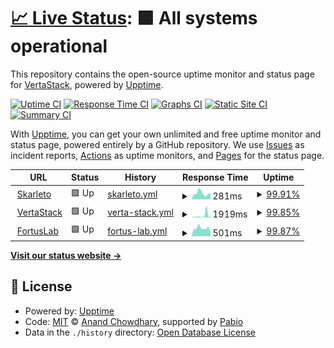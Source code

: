 # [📈 Live Status](https://demo.upptime.js.org): <!--live status--> **🟩 All systems operational**

This repository contains the open-source uptime monitor and status page for [VertaStack](https://vertastack.com), powered by [Upptime](https://github.com/upptime/upptime).

[![Uptime CI](https://github.com/VertaStack/upptime/workflows/Uptime%20CI/badge.svg)](https://github.com/VertaStack/upptime/actions?query=workflow%3A%22Uptime+CI%22)
[![Response Time CI](https://github.com/VertaStack/upptime/workflows/Response%20Time%20CI/badge.svg)](https://github.com/VertaStack/upptime/actions?query=workflow%3A%22Response+Time+CI%22)
[![Graphs CI](https://github.com/VertaStack/upptime/workflows/Graphs%20CI/badge.svg)](https://github.com/VertaStack/upptime/actions?query=workflow%3A%22Graphs+CI%22)
[![Static Site CI](https://github.com/VertaStack/upptime/workflows/Static%20Site%20CI/badge.svg)](https://github.com/VertaStack/upptime/actions?query=workflow%3A%22Static+Site+CI%22)
[![Summary CI](https://github.com/VertaStack/upptime/workflows/Summary%20CI/badge.svg)](https://github.com/VertaStack/upptime/actions?query=workflow%3A%22Summary+CI%22)

With [Upptime](https://upptime.js.org), you can get your own unlimited and free uptime monitor and status page, powered entirely by a GitHub repository. We use [Issues](https://github.com/VertaStack/upptime/issues) as incident reports, [Actions](https://github.com/VertaStack/upptime/actions) as uptime monitors, and [Pages](https://demo.upptime.js.org) for the status page.

<!--start: status pages-->
<!-- This summary is generated by Upptime (https://github.com/upptime/upptime) -->
<!-- Do not edit this manually, your changes will be overwritten -->
<!-- prettier-ignore -->
| URL | Status | History | Response Time | Uptime |
| --- | ------ | ------- | ------------- | ------ |
| <img alt="" src="https://icons.duckduckgo.com/ip3/skarleto.com.ico" height="13"> [Skarleto](https://skarleto.com) | 🟩 Up | [skarleto.yml](https://github.com/vertastack/upptime/commits/HEAD/history/skarleto.yml) | <details><summary><img alt="Response time graph" src="./graphs/skarleto/response-time-week.png" height="20"> 281ms</summary><br><a href="https://VertaStack.github.io/upptime/history/skarleto"><img alt="Response time 369" src="https://img.shields.io/endpoint?url=https%3A%2F%2Fraw.githubusercontent.com%2Fvertastack%2Fupptime%2FHEAD%2Fapi%2Fskarleto%2Fresponse-time.json"></a><br><a href="https://VertaStack.github.io/upptime/history/skarleto"><img alt="24-hour response time 176" src="https://img.shields.io/endpoint?url=https%3A%2F%2Fraw.githubusercontent.com%2Fvertastack%2Fupptime%2FHEAD%2Fapi%2Fskarleto%2Fresponse-time-day.json"></a><br><a href="https://VertaStack.github.io/upptime/history/skarleto"><img alt="7-day response time 281" src="https://img.shields.io/endpoint?url=https%3A%2F%2Fraw.githubusercontent.com%2Fvertastack%2Fupptime%2FHEAD%2Fapi%2Fskarleto%2Fresponse-time-week.json"></a><br><a href="https://VertaStack.github.io/upptime/history/skarleto"><img alt="30-day response time 371" src="https://img.shields.io/endpoint?url=https%3A%2F%2Fraw.githubusercontent.com%2Fvertastack%2Fupptime%2FHEAD%2Fapi%2Fskarleto%2Fresponse-time-month.json"></a><br><a href="https://VertaStack.github.io/upptime/history/skarleto"><img alt="1-year response time 369" src="https://img.shields.io/endpoint?url=https%3A%2F%2Fraw.githubusercontent.com%2Fvertastack%2Fupptime%2FHEAD%2Fapi%2Fskarleto%2Fresponse-time-year.json"></a></details> | <details><summary><a href="https://VertaStack.github.io/upptime/history/skarleto">99.91%</a></summary><a href="https://VertaStack.github.io/upptime/history/skarleto"><img alt="All-time uptime 99.98%" src="https://img.shields.io/endpoint?url=https%3A%2F%2Fraw.githubusercontent.com%2Fvertastack%2Fupptime%2FHEAD%2Fapi%2Fskarleto%2Fuptime.json"></a><br><a href="https://VertaStack.github.io/upptime/history/skarleto"><img alt="24-hour uptime 100.00%" src="https://img.shields.io/endpoint?url=https%3A%2F%2Fraw.githubusercontent.com%2Fvertastack%2Fupptime%2FHEAD%2Fapi%2Fskarleto%2Fuptime-day.json"></a><br><a href="https://VertaStack.github.io/upptime/history/skarleto"><img alt="7-day uptime 99.91%" src="https://img.shields.io/endpoint?url=https%3A%2F%2Fraw.githubusercontent.com%2Fvertastack%2Fupptime%2FHEAD%2Fapi%2Fskarleto%2Fuptime-week.json"></a><br><a href="https://VertaStack.github.io/upptime/history/skarleto"><img alt="30-day uptime 99.98%" src="https://img.shields.io/endpoint?url=https%3A%2F%2Fraw.githubusercontent.com%2Fvertastack%2Fupptime%2FHEAD%2Fapi%2Fskarleto%2Fuptime-month.json"></a><br><a href="https://VertaStack.github.io/upptime/history/skarleto"><img alt="1-year uptime 99.98%" src="https://img.shields.io/endpoint?url=https%3A%2F%2Fraw.githubusercontent.com%2Fvertastack%2Fupptime%2FHEAD%2Fapi%2Fskarleto%2Fuptime-year.json"></a></details>
| <img alt="" src="https://icons.duckduckgo.com/ip3/vertastack.com.ico" height="13"> [VertaStack](https://vertastack.com) | 🟩 Up | [verta-stack.yml](https://github.com/vertastack/upptime/commits/HEAD/history/verta-stack.yml) | <details><summary><img alt="Response time graph" src="./graphs/verta-stack/response-time-week.png" height="20"> 1919ms</summary><br><a href="https://VertaStack.github.io/upptime/history/verta-stack"><img alt="Response time 918" src="https://img.shields.io/endpoint?url=https%3A%2F%2Fraw.githubusercontent.com%2Fvertastack%2Fupptime%2FHEAD%2Fapi%2Fverta-stack%2Fresponse-time.json"></a><br><a href="https://VertaStack.github.io/upptime/history/verta-stack"><img alt="24-hour response time 553" src="https://img.shields.io/endpoint?url=https%3A%2F%2Fraw.githubusercontent.com%2Fvertastack%2Fupptime%2FHEAD%2Fapi%2Fverta-stack%2Fresponse-time-day.json"></a><br><a href="https://VertaStack.github.io/upptime/history/verta-stack"><img alt="7-day response time 1919" src="https://img.shields.io/endpoint?url=https%3A%2F%2Fraw.githubusercontent.com%2Fvertastack%2Fupptime%2FHEAD%2Fapi%2Fverta-stack%2Fresponse-time-week.json"></a><br><a href="https://VertaStack.github.io/upptime/history/verta-stack"><img alt="30-day response time 999" src="https://img.shields.io/endpoint?url=https%3A%2F%2Fraw.githubusercontent.com%2Fvertastack%2Fupptime%2FHEAD%2Fapi%2Fverta-stack%2Fresponse-time-month.json"></a><br><a href="https://VertaStack.github.io/upptime/history/verta-stack"><img alt="1-year response time 918" src="https://img.shields.io/endpoint?url=https%3A%2F%2Fraw.githubusercontent.com%2Fvertastack%2Fupptime%2FHEAD%2Fapi%2Fverta-stack%2Fresponse-time-year.json"></a></details> | <details><summary><a href="https://VertaStack.github.io/upptime/history/verta-stack">99.85%</a></summary><a href="https://VertaStack.github.io/upptime/history/verta-stack"><img alt="All-time uptime 96.16%" src="https://img.shields.io/endpoint?url=https%3A%2F%2Fraw.githubusercontent.com%2Fvertastack%2Fupptime%2FHEAD%2Fapi%2Fverta-stack%2Fuptime.json"></a><br><a href="https://VertaStack.github.io/upptime/history/verta-stack"><img alt="24-hour uptime 100.00%" src="https://img.shields.io/endpoint?url=https%3A%2F%2Fraw.githubusercontent.com%2Fvertastack%2Fupptime%2FHEAD%2Fapi%2Fverta-stack%2Fuptime-day.json"></a><br><a href="https://VertaStack.github.io/upptime/history/verta-stack"><img alt="7-day uptime 99.85%" src="https://img.shields.io/endpoint?url=https%3A%2F%2Fraw.githubusercontent.com%2Fvertastack%2Fupptime%2FHEAD%2Fapi%2Fverta-stack%2Fuptime-week.json"></a><br><a href="https://VertaStack.github.io/upptime/history/verta-stack"><img alt="30-day uptime 95.19%" src="https://img.shields.io/endpoint?url=https%3A%2F%2Fraw.githubusercontent.com%2Fvertastack%2Fupptime%2FHEAD%2Fapi%2Fverta-stack%2Fuptime-month.json"></a><br><a href="https://VertaStack.github.io/upptime/history/verta-stack"><img alt="1-year uptime 96.16%" src="https://img.shields.io/endpoint?url=https%3A%2F%2Fraw.githubusercontent.com%2Fvertastack%2Fupptime%2FHEAD%2Fapi%2Fverta-stack%2Fuptime-year.json"></a></details>
| <img alt="" src="https://icons.duckduckgo.com/ip3/fortuslab.com.ico" height="13"> [FortusLab](https://fortuslab.com/) | 🟩 Up | [fortus-lab.yml](https://github.com/vertastack/upptime/commits/HEAD/history/fortus-lab.yml) | <details><summary><img alt="Response time graph" src="./graphs/fortus-lab/response-time-week.png" height="20"> 501ms</summary><br><a href="https://VertaStack.github.io/upptime/history/fortus-lab"><img alt="Response time 567" src="https://img.shields.io/endpoint?url=https%3A%2F%2Fraw.githubusercontent.com%2Fvertastack%2Fupptime%2FHEAD%2Fapi%2Ffortus-lab%2Fresponse-time.json"></a><br><a href="https://VertaStack.github.io/upptime/history/fortus-lab"><img alt="24-hour response time 196" src="https://img.shields.io/endpoint?url=https%3A%2F%2Fraw.githubusercontent.com%2Fvertastack%2Fupptime%2FHEAD%2Fapi%2Ffortus-lab%2Fresponse-time-day.json"></a><br><a href="https://VertaStack.github.io/upptime/history/fortus-lab"><img alt="7-day response time 501" src="https://img.shields.io/endpoint?url=https%3A%2F%2Fraw.githubusercontent.com%2Fvertastack%2Fupptime%2FHEAD%2Fapi%2Ffortus-lab%2Fresponse-time-week.json"></a><br><a href="https://VertaStack.github.io/upptime/history/fortus-lab"><img alt="30-day response time 555" src="https://img.shields.io/endpoint?url=https%3A%2F%2Fraw.githubusercontent.com%2Fvertastack%2Fupptime%2FHEAD%2Fapi%2Ffortus-lab%2Fresponse-time-month.json"></a><br><a href="https://VertaStack.github.io/upptime/history/fortus-lab"><img alt="1-year response time 567" src="https://img.shields.io/endpoint?url=https%3A%2F%2Fraw.githubusercontent.com%2Fvertastack%2Fupptime%2FHEAD%2Fapi%2Ffortus-lab%2Fresponse-time-year.json"></a></details> | <details><summary><a href="https://VertaStack.github.io/upptime/history/fortus-lab">99.87%</a></summary><a href="https://VertaStack.github.io/upptime/history/fortus-lab"><img alt="All-time uptime 99.96%" src="https://img.shields.io/endpoint?url=https%3A%2F%2Fraw.githubusercontent.com%2Fvertastack%2Fupptime%2FHEAD%2Fapi%2Ffortus-lab%2Fuptime.json"></a><br><a href="https://VertaStack.github.io/upptime/history/fortus-lab"><img alt="24-hour uptime 100.00%" src="https://img.shields.io/endpoint?url=https%3A%2F%2Fraw.githubusercontent.com%2Fvertastack%2Fupptime%2FHEAD%2Fapi%2Ffortus-lab%2Fuptime-day.json"></a><br><a href="https://VertaStack.github.io/upptime/history/fortus-lab"><img alt="7-day uptime 99.87%" src="https://img.shields.io/endpoint?url=https%3A%2F%2Fraw.githubusercontent.com%2Fvertastack%2Fupptime%2FHEAD%2Fapi%2Ffortus-lab%2Fuptime-week.json"></a><br><a href="https://VertaStack.github.io/upptime/history/fortus-lab"><img alt="30-day uptime 99.95%" src="https://img.shields.io/endpoint?url=https%3A%2F%2Fraw.githubusercontent.com%2Fvertastack%2Fupptime%2FHEAD%2Fapi%2Ffortus-lab%2Fuptime-month.json"></a><br><a href="https://VertaStack.github.io/upptime/history/fortus-lab"><img alt="1-year uptime 99.96%" src="https://img.shields.io/endpoint?url=https%3A%2F%2Fraw.githubusercontent.com%2Fvertastack%2Fupptime%2FHEAD%2Fapi%2Ffortus-lab%2Fuptime-year.json"></a></details>

<!--end: status pages-->

[**Visit our status website →**](https://demo.upptime.js.org)

## 📄 License

- Powered by: [Upptime](https://github.com/upptime/upptime)
- Code: [MIT](./LICENSE) © [Anand Chowdhary](https://anandchowdhary.com), supported by [Pabio](https://pabio.com)
- Data in the `./history` directory: [Open Database License](https://opendatacommons.org/licenses/odbl/1-0/)

